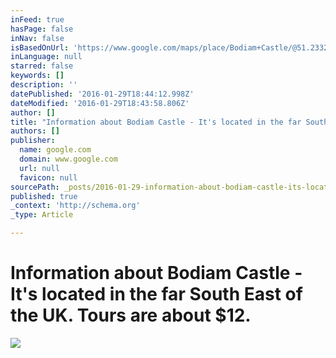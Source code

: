 ```yaml
---
inFeed: true
hasPage: false
inNav: false
isBasedOnUrl: 'https://www.google.com/maps/place/Bodiam+Castle/@51.2332932,-1.7141414,8z/data=!4m2!3m1!1s0x47df17e53b1fc91f:0xa49a1915dff0aeb'
inLanguage: null
starred: false
keywords: []
description: ''
datePublished: '2016-01-29T18:44:12.998Z'
dateModified: '2016-01-29T18:43:58.806Z'
author: []
title: "Information about Bodiam Castle - It's located in the far South East of the UK. Tours are about $12."
authors: []
publisher:
  name: google.com
  domain: www.google.com
  url: null
  favicon: null
sourcePath: _posts/2016-01-29-information-about-bodiam-castle-its-located-in-the-far-so.md
published: true
_context: 'http://schema.org'
_type: Article

---
```

# Information about Bodiam Castle - It's located in the far South East of the UK. Tours are about $12\.
![](https://lh5.googleusercontent.com/-OefSJU0XNjQ/VpzFsTKmEhI/AAAAAAADSXE/rdVBCC_PRk0/s408-k-no/)